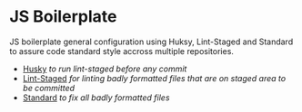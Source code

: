 # JS Boilerplate

JS boilerplate general configuration using Huksy, Lint-Staged and Standard to assure code standard style accross multiple repositories.

- [Husky](https://www.npmjs.com/package/husky/v/3.0.0) _to run lint-staged before any commit_
- [Lint-Staged](https://www.npmjs.com/package/lint-staged) _for linting badly formatted files that are on staged area to be committed_
- [Standard](https://www.npmjs.com/package/standard) _to fix all badly formatted files_